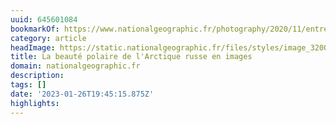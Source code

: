 ```yaml
---
uuid: 645601084
bookmarkOf: https://www.nationalgeographic.fr/photography/2020/11/entre-couleurs-et-obscurite-decouvrez-la-beaute-polaire-de-larctique-russe?image=arctic-life-doll-windowsill
category: article
headImage: https://static.nationalgeographic.fr/files/styles/image_3200/public/arctic-life-lighthouse.jpg?w=1600&h=1067
title: La beauté polaire de l'Arctique russe en images
domain: nationalgeographic.fr
description:
tags: []
date: '2023-01-26T19:45:15.875Z'
highlights:
---
```



